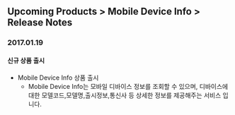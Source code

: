 ## Upcoming Products > Mobile Device Info > Release Notes

### 2017.01.19
#### 신규 상품 출시
* Mobile Device Info 상품 출시
    * Mobile Device Info는 모바일 디바이스 정보를 조회할 수 있으며, 디바이스에 대한 모델코드,모델명,출시정보,통신사 등 상세한 정보를 제공해주는 서비스 입니다.
